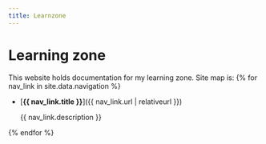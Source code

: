```yaml
---
title: Learnzone
---
```


# Learning zone

This website holds documentation for my learning zone. Site map is:
{% for nav_link in site.data.navigation %}

- [**{{ nav_link.title }}**]({{ nav_link.url | relativeurl }})

  {{ nav_link.description }}

{% endfor %}
